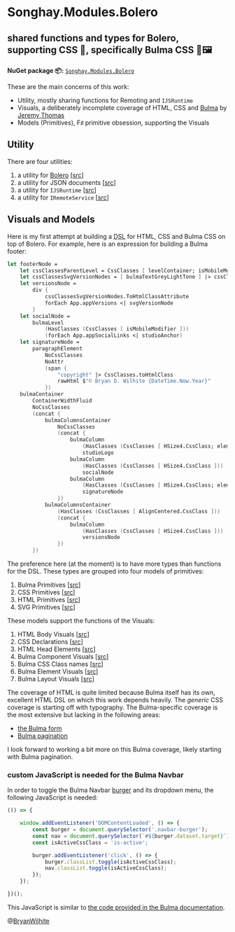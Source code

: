 # Songhay.Modules.Bolero

## shared functions and types for Bolero, supporting CSS 💄, specifically Bulma CSS 🍱🖼

**NuGet package 📦:** [`Songhay.Modules.Bolero`](https://www.nuget.org/packages/Songhay.Modules.Bolero/)

These are the main concerns of this work:

- Utility, mostly sharing functions for Remoting and `IJSRuntime`
- Visuals, a deliberately incomplete coverage of HTML, CSS and [Bulma](https://bulma.io/) by [Jeremy Thomas](https://jgthms.com/)
- Models (Primitives), F♯ primitive obsession, supporting the Visuals

## Utility

There are four utilities:

1. a utility for [Bolero](https://github.com/fsbolero/bolero) [[src](Songhay.Modules.Bolero/BoleroUtility.fs)]
2. a utility for JSON documents [[src](Songhay.Modules.Bolero/JsonDocumentUtility.fs)]
3. a utility for `IJSRuntime` [[src](Songhay.Modules.Bolero/JsRuntimeUtility.fs)]
4. a utility for `IRemoteService` [[src](Songhay.Modules.Bolero/RemoteHandlerUtility.fs)]

## Visuals and Models

Here is my first attempt at building a <acronym title="Domain-Specific Language">DSL</acronym> for HTML, CSS and Bulma CSS on top of Bolero. For example, here is an expression for building a Bulma footer:

```fsharp
let footerNode =
    let cssClassesParentLevel = CssClasses [ levelContainer; isMobileModifier ]
    let cssClassesSvgVersionNodes = [ bulmaTextGreyLightTone ] |> cssClassesParentLevel.AppendList
    let versionsNode =
        div {
            cssClassesSvgVersionNodes.ToHtmlClassAttribute
            forEach App.appVersions <| svgVersionNode
        }
    let socialNode =
        bulmaLevel
            (HasClasses (CssClasses [ isMobileModifier ]))
            (forEach App.appSocialLinks <| studioAnchor)
    let signatureNode =
        paragraphElement
            NoCssClasses
            NoAttr
            (span {
                "copyright" |> CssClasses.toHtmlClass
                rawHtml $"© Bryan D. Wilhite {DateTime.Now.Year}"
            })
    bulmaContainer
        ContainerWidthFluid
        NoCssClasses
        (concat {
            bulmaColumnsContainer
                NoCssClasses
                (concat {
                    bulmaColumn
                        (HasClasses (CssClasses [ HSize4.CssClass; elementTextAlign AlignCentered ]))
                        studioLogo
                    bulmaColumn
                        (HasClasses (CssClasses [ HSize4.CssClass ]))
                        socialNode
                    bulmaColumn
                        (HasClasses (CssClasses [ HSize4.CssClass; elementTextAlign AlignCentered ]))
                        signatureNode
                })
            bulmaColumnsContainer
                (HasClasses (CssClasses [ AlignCentered.CssClass ]))
                (concat {
                    bulmaColumn
                        (HasClasses (CssClasses [ HSize4.CssClass ]))
                        versionsNode
                })
        })
```

The preference here (at the moment) is to have more types than functions for the DSL. These types are grouped into four models of primitives:

1. Bulma Primitives [[src](Songhay.Modules.Bolero/Models/BulmaPrimitives.fs)]
2. CSS Primitives [[src](Songhay.Modules.Bolero/Models/CssPrimitives.fs)]
3. HTML Primitives [[src](Songhay.Modules.Bolero/Models/HtmlPrimitives.fs)]
4. SVG Primitives [[src](Songhay.Modules.Bolero/Models/SvgPrimitives.fs)]

These models support the functions of the Visuals:

1. HTML Body Visuals [[src](Songhay.Modules.Bolero/Visuals/BodyElement.fs)]
2. CSS Declarations [[src](Songhay.Modules.Bolero/Visuals/CssDeclaration.fs)]
3. HTML Head Elements [[src](Songhay.Modules.Bolero/Visuals/HeadElement.fs)]
4. Bulma Component Visuals [[src](Songhay.Modules.Bolero/Visuals/Bulma/Component.fs)]
5. Bulma CSS Class names [[src](Songhay.Modules.Bolero/Visuals/Bulma/CssClass.fs)]
6. Bulma Element Visuals [[src](Songhay.Modules.Bolero/Visuals/Bulma/Element.fs)]
7. Bulma Layout Visuals [[src](Songhay.Modules.Bolero/Visuals/Bulma/Layout.fs)]

The coverage of HTML is quite limited because Bulma itself has its own, excellent HTML DSL on which this work depends heavily. The _generic_ CSS coverage is starting off with typography. The Bulma-specific coverage is the most extensive but lacking in the following areas:

- [the Bulma form](https://bulma.io/documentation/form/)
- [Bulma pagination](https://bulma.io/documentation/components/pagination/)

I look forward to working a bit more on this Bulma coverage, likely starting with Bulma pagination.

### custom JavaScript is needed for the Bulma Navbar

In order to toggle the Bulma Navbar [burger](https://bulma.io/documentation/components/navbar/#navbar-burger) and its dropdown menu, the following JavaScript is needed:

```javascript
(() => {

    window.addEventListener('DOMContentLoaded', () => {
        const burger = document.querySelector('.navbar-burger');
        const nav = document.querySelector(`#${burger.dataset.target}`);
        const isActiveCssClass = 'is-active';

        burger.addEventListener('click', () => {
            burger.classList.toggle(isActiveCssClass);
            nav.classList.toggle(isActiveCssClass);
        });
    });

})();
```

This JavaScript is similar to [the code provided in the Bulma documentation](https://bulma.io/documentation/components/navbar/#navbar-menu).

@[BryanWilhite](https://twitter.com/BryanWilhite)
